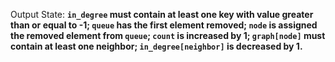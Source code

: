Output State: **`in_degree` must contain at least one key with value greater than or equal to -1; `queue` has the first element removed; `node` is assigned the removed element from `queue`; `count` is increased by 1; `graph[node]` must contain at least one neighbor; `in_degree[neighbor]` is decreased by 1.**